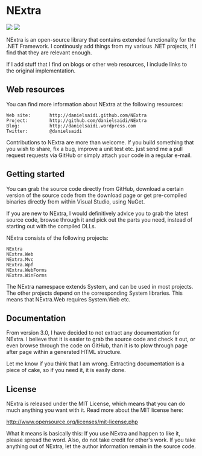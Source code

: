 NExtra
======

[![](https://img.shields.io/nuget/v/Nextra.svg)](https://www.nuget.org/packages/NExtra/)
[![](https://img.shields.io/nuget/dt/NExtra.svg)](https://www.nuget.org/packages/NExtra/)

NExtra is an open-source library that contains extended functionality
for the .NET Framework. I continously add things from my various .NET
projects, if I find that they are relevant enough.

If I add stuff that I find on blogs or other web resources, I include
links to the original implementation.


Web resources
-------------

You can find more information about NExtra at the following resources:

	Web site:		http://danielsaidi.github.com/NExtra
	Project:		http://github.com/danielsaidi/NExtra
	Blog:			http://danielsaidi.wordpress.com
	Twitter:		@danielsaidi
	
Contributions to NExtra are more than welcome. If you build something
that you wish to share, fix a bug, improve a unit test etc. just send
me a pull request requests via GitHub or simply attach your code in a
regular e-mail.


Getting started
---------------

You can grab the source code directly from GitHub, download a certain
version of the source code from the download page or get pre-compiled
binaries directly from within Visual Studio, using NuGet.

If you are new to NExtra, I would definitively advice you to grab the
latest source code, browse through it and pick out the parts you need,
instead of starting out with the compiled DLLs.

NExtra consists of the following projects:

	NExtra
	NExtra.Web
	NExtra.Mvc
	NExtra.Wpf
	NExtra.WebForms
	NExtra.WinForms
	
The NExtra namespace extends System, and can be used in most projects.
The other projects depend on the corresponding System libraries. This
means that NExtra.Web requires System.Web etc.


Documentation
-------------

From version 3.0, I have decided to not extract any documentation for
NExtra. I believe that it is easier to grab the source code and check
it out, or even browse through the code on GitHub, than it is to plow
through page after page within a generated HTML structure.

Let me know if you think that I am wrong. Extracting documentation is
a piece of cake, so if you need it, it is easily done.


License
-------

NExtra is released under the MIT License, which means that you can do
much anything you want with it. Read more about the MIT license here:

http://www.opensource.org/licenses/mit-license.php

What it means is basically this: If you use NExtra and happen to like
it, please spread the word. Also, do not take credit for other's work.
If you take anything out of NExtra, let the author information remain
in the source code.

